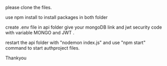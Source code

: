 please clone the files.

use npm install to install packages in both folder

create .env file in api folder
give your mongoDB link and jwt security code with variable MONGO and JWT .

restart the api folder with "nodemon index.js"
and use "npm start" command to start authproject files.

Thankyou

